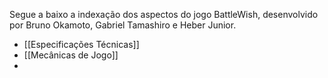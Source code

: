 Segue a baixo a indexação dos aspectos do jogo BattleWish, desenvolvido por Bruno Okamoto, Gabriel Tamashiro e Heber Junior.

- [[Especificações Técnicas]]
- [[Mecânicas de Jogo]]
- 
